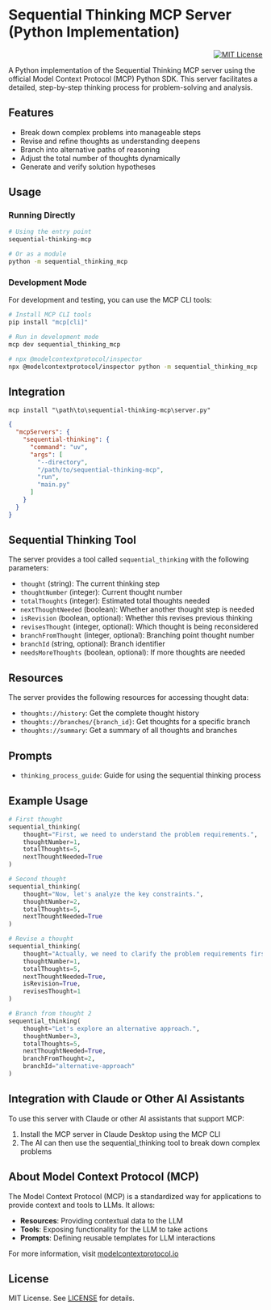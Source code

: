# Sequential Thinking MCP Server (Python Implementation)

<p align="right">
  <a href="LICENSE">
    <img src="https://img.shields.io/badge/License-MIT-yellow.svg" alt="MIT License">
  </a>
</p>



A Python implementation of the Sequential Thinking MCP server using the official Model Context Protocol (MCP) Python SDK. This server facilitates a detailed, step-by-step thinking process for problem-solving and analysis.

## Features

- Break down complex problems into manageable steps
- Revise and refine thoughts as understanding deepens
- Branch into alternative paths of reasoning
- Adjust the total number of thoughts dynamically
- Generate and verify solution hypotheses

## Usage

### Running Directly

```bash
# Using the entry point
sequential-thinking-mcp

# Or as a module
python -m sequential_thinking_mcp
```

### Development Mode

For development and testing, you can use the MCP CLI tools:

```bash
# Install MCP CLI tools
pip install "mcp[cli]"

# Run in development mode
mcp dev sequential_thinking_mcp

# npx @modelcontextprotocol/inspector
npx @modelcontextprotocol/inspector python -m sequential_thinking_mcp
```

## Integration

```
mcp install "\path\to\sequential-thinking-mcp\server.py"
```

```json
{
  "mcpServers": {
    "sequential-thinking": {
      "command": "uv",
      "args": [
        "--directory",
        "/path/to/sequential-thinking-mcp",
        "run",
        "main.py"
      ]
    }
  }
}
```

## Sequential Thinking Tool

The server provides a tool called `sequential_thinking` with the following parameters:

- `thought` (string): The current thinking step
- `thoughtNumber` (integer): Current thought number
- `totalThoughts` (integer): Estimated total thoughts needed
- `nextThoughtNeeded` (boolean): Whether another thought step is needed
- `isRevision` (boolean, optional): Whether this revises previous thinking
- `revisesThought` (integer, optional): Which thought is being reconsidered
- `branchFromThought` (integer, optional): Branching point thought number
- `branchId` (string, optional): Branch identifier
- `needsMoreThoughts` (boolean, optional): If more thoughts are needed

## Resources

The server provides the following resources for accessing thought data:

- `thoughts://history`: Get the complete thought history
- `thoughts://branches/{branch_id}`: Get thoughts for a specific branch
- `thoughts://summary`: Get a summary of all thoughts and branches

## Prompts

- `thinking_process_guide`: Guide for using the sequential thinking process

## Example Usage

```python
# First thought
sequential_thinking(
    thought="First, we need to understand the problem requirements.",
    thoughtNumber=1,
    totalThoughts=5,
    nextThoughtNeeded=True
)

# Second thought
sequential_thinking(
    thought="Now, let's analyze the key constraints.",
    thoughtNumber=2,
    totalThoughts=5,
    nextThoughtNeeded=True
)

# Revise a thought
sequential_thinking(
    thought="Actually, we need to clarify the problem requirements first.",
    thoughtNumber=1,
    totalThoughts=5,
    nextThoughtNeeded=True,
    isRevision=True,
    revisesThought=1
)

# Branch from thought 2
sequential_thinking(
    thought="Let's explore an alternative approach.",
    thoughtNumber=3,
    totalThoughts=5,
    nextThoughtNeeded=True,
    branchFromThought=2,
    branchId="alternative-approach"
)
```

## Integration with Claude or Other AI Assistants

To use this server with Claude or other AI assistants that support MCP:

1. Install the MCP server in Claude Desktop using the MCP CLI
2. The AI can then use the sequential_thinking tool to break down complex problems

## About Model Context Protocol (MCP)

The Model Context Protocol (MCP) is a standardized way for applications to provide context and tools to LLMs. It allows:

- **Resources**: Providing contextual data to the LLM
- **Tools**: Exposing functionality for the LLM to take actions
- **Prompts**: Defining reusable templates for LLM interactions

For more information, visit [modelcontextprotocol.io](https://modelcontextprotocol.io)

## License

MIT License. See [LICENSE](LICENSE) for details.

